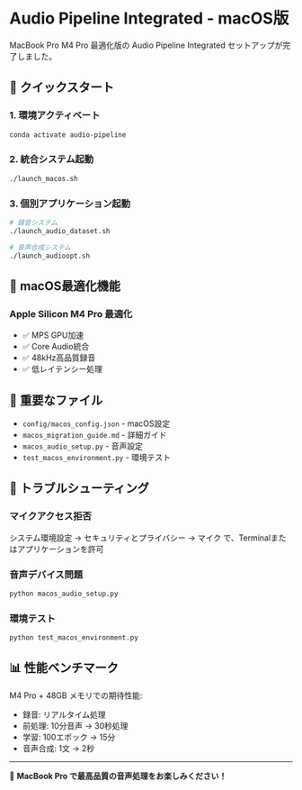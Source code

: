 # Audio Pipeline Integrated - macOS版

MacBook Pro M4 Pro 最適化版の Audio Pipeline Integrated セットアップが完了しました。

## 🚀 クイックスタート

### 1. 環境アクティベート
```bash
conda activate audio-pipeline
```

### 2. 統合システム起動
```bash
./launch_macos.sh
```

### 3. 個別アプリケーション起動
```bash
# 録音システム
./launch_audio_dataset.sh

# 音声合成システム  
./launch_audioopt.sh
```

## 🍎 macOS最適化機能

### Apple Silicon M4 Pro 最適化
- ✅ MPS GPU加速
- ✅ Core Audio統合
- ✅ 48kHz高品質録音
- ✅ 低レイテンシー処理

## 📁 重要なファイル

- `config/macos_config.json` - macOS設定
- `macos_migration_guide.md` - 詳細ガイド
- `macos_audio_setup.py` - 音声設定
- `test_macos_environment.py` - 環境テスト

## 🔧 トラブルシューティング

### マイクアクセス拒否
システム環境設定 → セキュリティとプライバシー → マイク
で、Terminalまたはアプリケーションを許可

### 音声デバイス問題
```bash
python macos_audio_setup.py
```

### 環境テスト
```bash
python test_macos_environment.py
```

## 📊 性能ベンチマーク

M4 Pro + 48GB メモリでの期待性能:
- 録音: リアルタイム処理
- 前処理: 10分音声 → 30秒処理  
- 学習: 100エポック → 15分
- 音声合成: 1文 → 2秒

---

🎵 **MacBook Pro で最高品質の音声処理をお楽しみください！**
